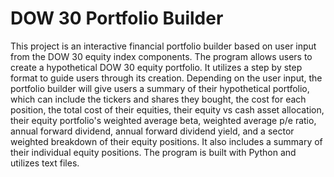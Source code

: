 # DOW 30 Portfolio Builder

  This project is an interactive financial portfolio builder based on user input from the DOW 30 equity index components. The program allows users to create a 
  hypothetical DOW 30 equity portfolio. It utilizes a step by step format to guide users through its creation. Depending on the user input, the portfolio builder 
  will give users a summary of their hypothetical portfolio, which can include the tickers and shares they bought, the cost for each position, the total cost of their 
  equities, their equity vs cash asset allocation, their equity portfolio's weighted average beta, weighted average p/e ratio, annual forward dividend, annual forward 
  dividend yield, and a sector weighted breakdown of their equity positions. It also includes a summary of their individual equity positions. The program is built with 
  Python and utilizes text files.
